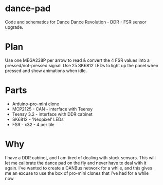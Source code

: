 # dance-pad
Code and schematics for Dance Dance Revolution - DDR - FSR sensor upgrade.

# Plan
Use one MEGA238P per arrow to read & convert the 4 FSR values into a pressed/not-pressed signal. 
Use 25 SK6812 LEDs to light up the panel when pressed and show animations when idle.

# Parts
- Arduino-pro-mini clone
- MCP2125 - CAN - interface with Teensy
- Teensy 3.2 - interface with DDR cabinet
- SK6812 - 'Neopixel' LEDs
- FSR - x32 - 4 per tile

# Why
I have a DDR cabinet, and I am tired of dealing with stuck sensors. This will let me 
calibrate the dance pad on the fly and never have to deal with it again. I've 
wanted to create a CANBus network for a while, and this gives me an excuse to use 
the box of pro-mini clones that I've had for a while now.
